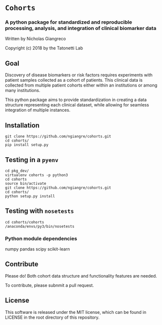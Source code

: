 # `Cohorts`

### A python package for standardized and reproducible processing, analysis, and integration of clinical biomarker data

Written by Nicholas Giangreco

Copyright (c) 2018 by the Tatonetti Lab

## Goal

Discovery of disease biomarkers or risk factors requires experiments with patient samples collected as a cohort of patients. This clinical data is collected from multiple patient cohorts either within an institutions or among many institutions. 

This python package aims to provide standardization in creating a data structure representing each clinical dataset, while allowing for seamless integration of multiple instances.


## Installation

```
git clone https://github.com/ngiangre/cohorts.git
cd cohorts/
pip install setup.py
```

## Testing in a `pyenv`

```
cd pkg_dev/
virtualenv cohorts -p python3
cd cohorts
source bin/activate
git clone https://github.com/ngiangre/cohorts.git
cd cohorts/
python setup.py install
```
## Testing with `nosetests`

```
cd cohorts/cohorts
/anaconda/envs/py3/bin/nosetests
```

### Python module dependencies

numpy
pandas
scipy
scikit-learn


## Contribute

Please do! Both cohort data structure and functionality features are needed. 

To contribute, please subnmit a pull request.

## License

This software is released under the MIT license, which can be found in LICENSE in the root directory of this repository.

